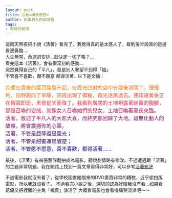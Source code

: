 ```yaml
---
layout: post
title: 活著<讀後感想>
author: 史蛋利九的部落格
tags:
- 呢喃的細雨
---
```


這兩天熬夜把小說《活著》看完了，我覺得真的是太感人了，看到後半段真的是邊看邊鼻酸....  
人生無常，命運的安排...就決定一切了嗎？...  
看完這本《活著》，會有很深刻的感動...  
突然覺得自己的「平凡」，竟是別人奢望不到得「福」  
不管喜不喜歡，願不願意 都得活著...以下是文摘： 

<span style="font-size: medium;
background: -webkit-linear-gradient(0deg, #ff8a00, #da1b60, #090979);
-webkit-background-clip: text;
-webkit-text-fill-color: transparent;">
炊煙在農舍的屋頂裊裊升起，在霞光四射的空中分散後消隱了。慢慢地，田野趨向了寧靜，四周出現了模糊，霞光逐漸退去。我知道黃昏正在轉瞬即逝，黑夜從天而降了。我看到廣闊的土地袒露著結實的胸膛，那是召喚的姿態，就像女人召喚她們的兒女，土地召喚著黑夜來臨。  
活著，敘述了平凡人的大悲大喜，而終究都回歸了大地。這無比動人的故事，將會震撼你的心靈。  
活著，不管是屈辱還是風光；  
活著，不管是甜蜜還是酸楚；  
活者，不管愿不愿意，喜不喜歡，都得活著……  
</span>

最後，《活著》有被張藝謀翻拍成為電影，聽說劇情略有修改。不過遭遇跟「活著」的主題非常切題。我在網路上找到一篇文章寫得非常好，可以參考[活著影評](http://www1.nttu.edu.tw/life/presentation-4.htm)

不過電影我就沒有看了，從學校圖書館借來的DVD畫質非常的糟糕，近乎偷拍版電影，所以我就沒看了。
不過看完小說之後，深切的認為好險我沒有看...如果看葛優又把裡面的主角「福貴」演活了
大概看電影也會看得痛哭流涕吧～～
